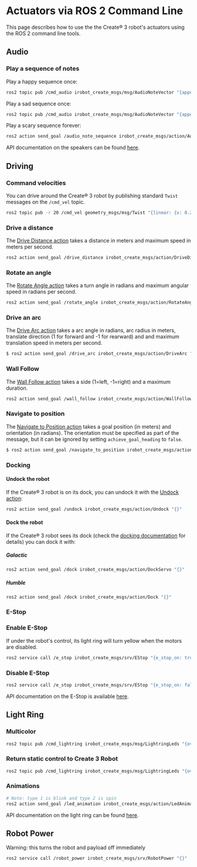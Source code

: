 # Actuators via ROS 2 Command Line

This page describes how to use the the Create® 3 robot's actuators using the ROS 2 command line tools.

## Audio

### Play a sequence of notes

Play a happy sequence once:
```sh
ros2 topic pub /cmd_audio irobot_create_msgs/msg/AudioNoteVector "{append: false, notes: [{frequency: 392, max_runtime: {sec: 0,nanosec: 177500000}}, {frequency: 523, max_runtime: {sec: 0,nanosec: 355000000}}, {frequency: 587, max_runtime: {sec: 0,nanosec: 177500000}}, {frequency: 784, max_runtime: {sec: 0,nanosec: 533000000}}]}" -1
```

Play a sad sequence once:
```sh
ros2 topic pub /cmd_audio irobot_create_msgs/msg/AudioNoteVector "{append: false, notes: [{frequency: 369, max_runtime: {sec: 0,nanosec: 355000000}}, {frequency: 300, max_runtime: {sec: 0,nanosec: 533000000}}]}" -1
```

Play a scary sequence forever:
```sh
ros2 action send_goal /audio_note_sequence irobot_create_msgs/action/AudioNoteSequence "{iterations: -1, note_sequence: {append: false, notes: [{frequency: 82, max_runtime: {sec: 1,nanosec: 0}}, {frequency: 87, max_runtime: {sec: 1,nanosec: 0}}]}}"
```

API documentation on the speakers can be found [here](../../api/ui/#playing-sound-through-the-speakers).

## Driving

### Command velocities

You can drive around the Create® 3 robot by publishing standard `Twist` messages on the `/cmd_vel` topic.

```sh
ros2 topic pub -r 20 /cmd_vel geometry_msgs/msg/Twist "{linear: {x: 0.2, y: 0.0, z: 0.0}, angular: {x: 0.0, y: 0.0, z: 0.0}}"
```

### Drive a distance
The [Drive Distance action](../../api/drive-goals#drive-distance) takes a distance in meters and maximum speed in meters per second.
```sh
ros2 action send_goal /drive_distance irobot_create_msgs/action/DriveDistance "{distance: 0.5,max_translation_speed: 0.15}"
```

### Rotate an angle
The [Rotate Angle action](../../api/drive-goals#rotate-angle) takes a turn angle in radians and maximum angular speed in radians per second.
```sh
ros2 action send_goal /rotate_angle irobot_create_msgs/action/RotateAngle "{angle: 1.57,max_rotation_speed: 0.5}"
```

### Drive an arc
The [Drive Arc action](../../api/drive-goals#drive-arc) takes a arc angle in radians, arc radius in meters, translate direction (1 for forward and -1 for rearward) and and maximum translation speed in meters per second.
```sh
$ ros2 action send_goal /drive_arc irobot_create_msgs/action/DriveArc "{angle: 1.57,radius: 0.3,translate_direction: 1,max_translation_speed: 0.3}"
```

### Wall Follow
The [Wall Follow action](../../api/wall-follow) takes a side (1=left, -1=right) and a maximum duration.
```sh
ros2 action send_goal /wall_follow irobot_create_msgs/action/WallFollow "{follow_side: 1, max_runtime: {sec: 1, nanosec: 0}}"
```

### Navigate to position
The [Navigate to Position action](../../api/drive-goals#navigate-to-position) takes a goal position (in meters) and orientation (in radians). The orientation must be specified as part of the message, but it can be ignored by setting `achieve_goal_heading` to `false`.
```sh
$ ros2 action send_goal /navigate_to_position irobot_create_msgs/action/NavigateToPosition "{achieve_goal_heading: true,goal_pose:{pose:{position:{x: 1,y: 0.2,z: 0.0}, orientation:{x: 0.0,y: 0.0, z: 0.0, w: 1.0}}}}"
```

### Docking

#### Undock the robot

If the Create® 3 robot is on its dock, you can undock it with the [Undock action](../../api/docking/#undocking):

```sh
ros2 action send_goal /undock irobot_create_msgs/action/Undock "{}"
```

#### Dock the robot

If the Create® 3 robot sees its dock (check the [docking documentation](../../api/docking) for details) you can dock it with:

##### Galactic
```sh
ros2 action send_goal /dock irobot_create_msgs/action/DockServo "{}"
```

##### Humble
```sh
ros2 action send_goal /dock irobot_create_msgs/action/Dock "{}"
```

### E-Stop

### Enable E-Stop
If under the robot's control, its light ring will turn yellow when the motors are disabled.
```sh
ros2 service call /e_stop irobot_create_msgs/srv/EStop "{e_stop_on: true}"
```

### Disable E-Stop
```sh
ros2 service call /e_stop irobot_create_msgs/srv/EStop "{e_stop_on: false}"
```

API documentation on the E-Stop is available [here](../../api/safety/#e-stop).

## Light Ring

### Multicolor
```sh
ros2 topic pub /cmd_lightring irobot_create_msgs/msg/LightringLeds "{override_system: true, leds: [{red: 255, green: 0, blue: 0}, {red: 0, green: 255, blue: 0}, {red: 0, green: 0, blue: 255}, {red: 255, green: 255, blue: 0}, {red: 255, green: 0, blue: 255}, {red: 0, green: 255, blue: 255}]}" -1
```

### Return static control to Create 3 Robot
```sh
ros2 topic pub /cmd_lightring irobot_create_msgs/msg/LightringLeds "{override_system: false, leds: [{red: 255, green: 0, blue: 0}, {red: 0, green: 255, blue: 0}, {red: 0, green: 0, blue: 255}, {red: 255, green: 255, blue: 0}, {red: 255, green: 0, blue: 255}, {red: 0, green: 255, blue: 255}]}" -1
```

### Animations
```sh
# Note: type 1 is blink and type 2 is spin
ros2 action send_goal /led_animation irobot_create_msgs/action/LedAnimation "{animation_type: 2,max_runtime:{sec: 10,nanosec: 0},lightring:{override_system: true, leds: [{red: 255, green: 0, blue: 0}, {red: 0, green: 255, blue: 0}, {red: 0, green: 0, blue: 255}, {red: 255, green: 255, blue: 0}, {red: 255, green: 0, blue: 255}, {red: 0, green: 255, blue: 255}]}}"
```
API documentation on the light ring can be found [here](../../api/ui/#changing-the-light-ring-colors).

## Robot Power
Warning: this turns the robot and payload off immediately
```sh
ros2 service call /robot_power irobot_create_msgs/srv/RobotPower "{}"
```
